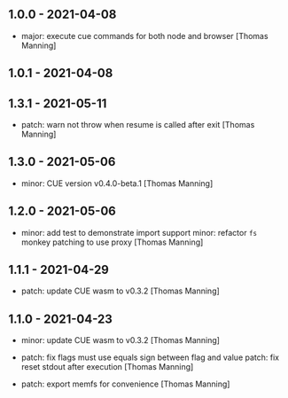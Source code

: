 ## 1.0.0 - 2021-04-08

* major: execute cue commands for both node and browser [Thomas Manning]

## 1.0.1 - 2021-04-08

## 1.3.1 - 2021-05-11

* patch: warn not throw when resume is called after exit [Thomas Manning]

## 1.3.0 - 2021-05-06

* minor: CUE version v0.4.0-beta.1 [Thomas Manning]

## 1.2.0 - 2021-05-06

* minor: add test to demonstrate import support minor: refactor `fs` monkey patching to use proxy [Thomas Manning]

## 1.1.1 - 2021-04-29

* patch: update CUE wasm to v0.3.2 [Thomas Manning]

## 1.1.0 - 2021-04-23

* minor: update CUE wasm to v0.3.2 [Thomas Manning]
* patch: fix flags must use equals sign between flag and value patch: fix reset stdout after execution [Thomas Manning]

* patch: export memfs for convenience [Thomas Manning]

